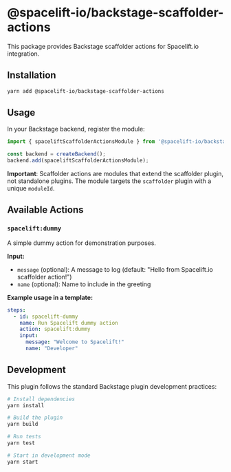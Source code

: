 # @spacelift-io/backstage-scaffolder-actions

This package provides Backstage scaffolder actions for Spacelift.io integration.

## Installation

```bash
yarn add @spacelift-io/backstage-scaffolder-actions
```

## Usage

In your Backstage backend, register the module:

```typescript
import { spaceliftScaffolderActionsModule } from '@spacelift-io/backstage-scaffolder-actions';

const backend = createBackend();
backend.add(spaceliftScaffolderActionsModule);
```

**Important**: Scaffolder actions are modules that extend the scaffolder plugin, not standalone plugins. The module targets the `scaffolder` plugin with a unique `moduleId`.

## Available Actions

### `spacelift:dummy`

A simple dummy action for demonstration purposes.

**Input:**
- `message` (optional): A message to log (default: "Hello from Spacelift.io scaffolder action!")
- `name` (optional): Name to include in the greeting

**Example usage in a template:**

```yaml
steps:
  - id: spacelift-dummy
    name: Run Spacelift dummy action
    action: spacelift:dummy
    input:
      message: "Welcome to Spacelift!"
      name: "Developer"
```

## Development

This plugin follows the standard Backstage plugin development practices:

```bash
# Install dependencies
yarn install

# Build the plugin
yarn build

# Run tests
yarn test

# Start in development mode
yarn start
```
